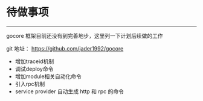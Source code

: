 # 待做事项
---

gocore 框架目前还没有到完善地步，这里列一下计划后续做的工作

git 地址： https://github.com/jader1992/gocore

- 增加traceid机制
- 调试deploy命令
- 增加module相关自动化命令
- 引入rpc机制
- service provider 自动生成 http 和 rpc 的命令
